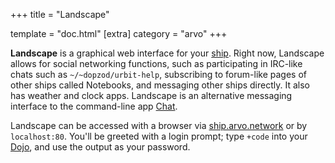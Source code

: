 +++
title = "Landscape"

template = "doc.html"
[extra]
category = "arvo"
+++

**Landscape** is a graphical web interface for your [ship](/reference/glossary/ship).
Right now, Landscape allows for social networking functions, such as
participating in IRC-like chats such as `~/~dopzod/urbit-help`, subscribing to
forum-like pages of other ships called Notebooks, and messaging other ships
directly. It also has weather and clock apps. Landscape is an alternative
messaging interface to the command-line app [Chat](/reference/glossary/chat).

Landscape can be accessed with a browser via
[ship.arvo.network](/reference/glossary/shiparvonetwork) or by `localhost:80`.
You'll be greeted with a login prompt; type `+code` into your
[Dojo](/reference/glossary/dojo), and use the output as your password.
